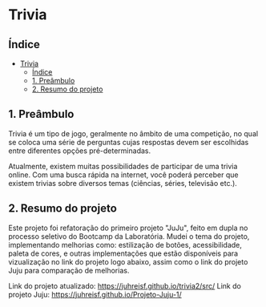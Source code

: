 # Trivia

## Índice

- [Trivia](#trivia)
  - [Índice](#índice)
  - [1. Preâmbulo](#1-preâmbulo)
  - [2. Resumo do projeto](#2-resumo-do-projeto)

## 1. Preâmbulo

Trivia é um tipo de jogo, geralmente no âmbito de uma competição,
no qual se coloca uma série de perguntas cujas respostas devem ser escolhidas
entre diferentes opções pré-determinadas.

Atualmente, existem muitas possibilidades de participar de uma trivia online.
Com uma busca rápida na internet, você poderá perceber que existem trivias
sobre diversos temas (ciências, séries, televisão etc.).

## 2. Resumo do projeto

Este projeto foi refatoração do primeiro projeto "JuJu", feito em dupla no processo seletivo do Bootcamp da Laboratória.
Mudei o tema do projeto, implementando melhorias como: estilização de botões, acessibilidade, paleta de cores, e outras implementações que estão disponíveis para vizualização no link do projeto logo abaixo, assim como o link do projeto Juju para comparação de melhorias.

Link do projeto atualizado: https://juhreisf.github.io/trivia2/src/
Link do projeto Juju: https://juhreisf.github.io/Projeto-Juju-1/






